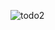 ![todo2](https://user-images.githubusercontent.com/58409647/76228740-76f15300-6264-11ea-887d-1970b32458cf.gif)
